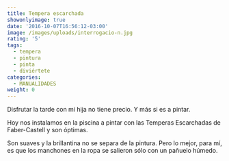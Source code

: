 ```yaml
---
title: Tempera escarchada
showonlyimage: true
date: '2016-10-07T16:56:12-03:00'
image: /images/uploads/interrogacio-n.jpg
rating: '5'
tags:
  - tempera
  - pintura
  - pinta
  - diviértete
categories:
  - MANUALIDADES
weight: 0
---
```

Disfrutar la tarde con mi hija no tiene precio. Y más si es a pintar.

<!--more-->

Hoy nos instalamos en la piscina a pintar con las Temperas Escarchadas de Faber-Castell y son óptimas. 

Son suaves y la brillantina no se separa de la pintura. Pero lo mejor, para mí, es que los manchones en la ropa se salieron sólo con un pañuelo húmedo.
